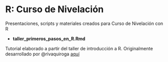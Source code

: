 # R: Curso de Nivelación
Presentaciones, scripts y materiales creados para Curso de Nivelación con R

* __taller_primeros_pasos_en_R.Rmd__

Tutorial elaborado a partir del taller de introducción a R. Originalmente desarrollado por @rivaquiroga [aquí](https://github.com/rivaquiroga/RLadies-Santiago/blob/master/2018-04_taller_primeros_pasos_en_R.Rmd) 
